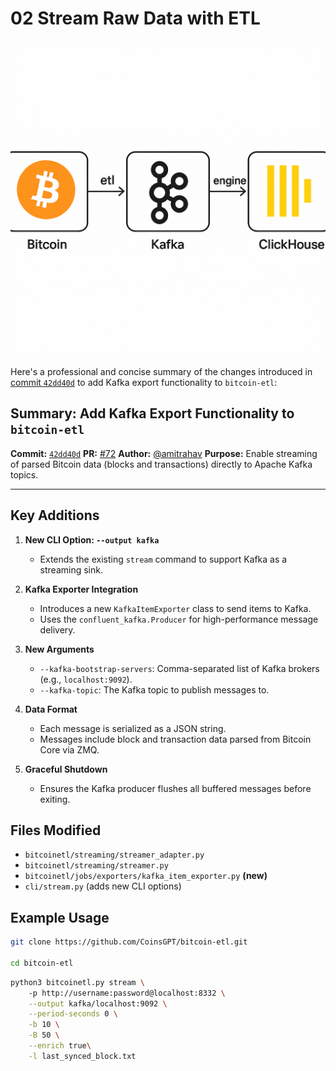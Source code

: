 # 02 Stream Raw Data with ETL

![](/img/bitcoin/bitcoin_data_pipeline.png)

Here's a professional and concise summary of the changes introduced in [commit `42dd40d`](https://github.com/blockchain-etl/bitcoin-etl/pull/72/commits/42dd40d0255d243cc3bb9d5229b5b4087a638c37) to add Kafka export functionality to `bitcoin-etl`:


## Summary: Add Kafka Export Functionality to `bitcoin-etl`

**Commit:** [`42dd40d`](https://github.com/blockchain-etl/bitcoin-etl/pull/72/commits/42dd40d0255d243cc3bb9d5229b5b4087a638c37)
**PR:** [#72](https://github.com/blockchain-etl/bitcoin-etl/pull/72)
**Author:** [@amitrahav](https://github.com/amitrahav)
**Purpose:** Enable streaming of parsed Bitcoin data (blocks and transactions) directly to Apache Kafka topics.

---

## Key Additions

1. **New CLI Option: `--output kafka`**

   * Extends the existing `stream` command to support Kafka as a streaming sink.

2. **Kafka Exporter Integration**

   * Introduces a new `KafkaItemExporter` class to send items to Kafka.
   * Uses the `confluent_kafka.Producer` for high-performance message delivery.

3. **New Arguments**

   * `--kafka-bootstrap-servers`: Comma-separated list of Kafka brokers (e.g., `localhost:9092`).
   * `--kafka-topic`: The Kafka topic to publish messages to.

4. **Data Format**

   * Each message is serialized as a JSON string.
   * Messages include block and transaction data parsed from Bitcoin Core via ZMQ.

5. **Graceful Shutdown**

   * Ensures the Kafka producer flushes all buffered messages before exiting.


## Files Modified

* `bitcoinetl/streaming/streamer_adapter.py`
* `bitcoinetl/streaming/streamer.py`
* `bitcoinetl/jobs/exporters/kafka_item_exporter.py` **(new)**
* `cli/stream.py` (adds new CLI options)

## Example Usage

```bash
git clone https://github.com/CoinsGPT/bitcoin-etl.git

cd bitcoin-etl
```
```bash
python3 bitcoinetl.py stream \ 
    -p http://username:password@localhost:8332 \
    --output kafka/localhost:9092 \
    --period-seconds 0 \
    -b 10 \
    -B 50 \
    --enrich true\
    -l last_synced_block.txt
```